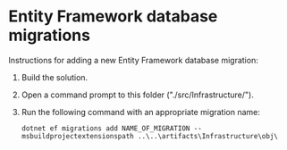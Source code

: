 # Entity Framework database migrations

Instructions for adding a new Entity Framework database migration:

1. Build the solution.

2. Open a command prompt to this folder ("./src/Infrastructure/").

3. Run the following command with an appropriate migration name:

   `dotnet ef migrations add NAME_OF_MIGRATION --msbuildprojectextensionspath ..\..\artifacts\Infrastructure\obj\`
